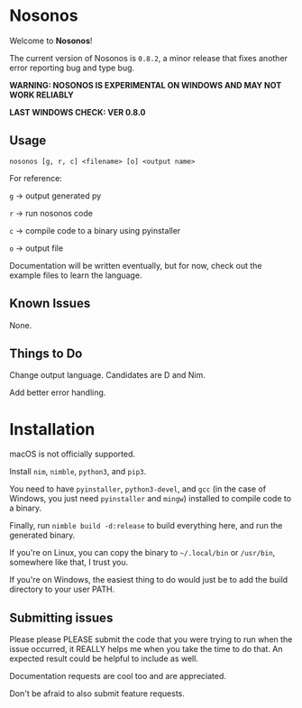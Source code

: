# Nosonos

Welcome to **Nosonos**!

The current version of Nosonos is `0.8.2`, a minor release that fixes another error reporting bug and type bug.

**WARNING: NOSONOS IS EXPERIMENTAL ON WINDOWS AND MAY NOT WORK RELIABLY**

**LAST WINDOWS CHECK: VER 0.8.0**

## Usage
`nosonos [g, r, c] <filename> [o] <output name>`

For reference:

`g` -> output generated py

`r` -> run nosonos code

`c` -> compile code to a binary using pyinstaller

`o` -> output file

Documentation will be written eventually, but for now, check out the example files to learn the language.

## Known Issues
None.

## Things to Do
Change output language. Candidates are D and Nim.

Add better error handling.

# Installation
macOS is not officially supported.

Install `nim`, `nimble`, `python3`, and `pip3`.

You need to have `pyinstaller`, `python3-devel`, and `gcc` (in the case of Windows, you just need `pyinstaller` and `mingw`) installed to compile code to a binary.

Finally, run `nimble build -d:release` to build everything here, and run the generated binary.

If you're on Linux, you can copy the binary to `~/.local/bin` or `/usr/bin`, somewhere like that, I trust you.

If you're on Windows, the easiest thing to do would just be to add the build directory to your user PATH.

## Submitting issues
Please please PLEASE submit the code that you were trying to run when the issue occurred, it REALLY helps me when you take the time to do that. An expected result could be helpful to include as well.

Documentation requests are cool too and are appreciated.

Don't be afraid to also submit feature requests.
